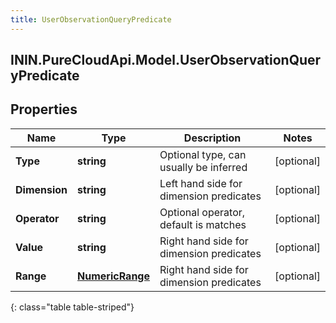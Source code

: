 ```yaml
---
title: UserObservationQueryPredicate
---
```

## ININ.PureCloudApi.Model.UserObservationQueryPredicate

## Properties

|Name | Type | Description | Notes|
|------------ | ------------- | ------------- | -------------|
| **Type** | **string** | Optional type, can usually be inferred | [optional] |
| **Dimension** | **string** | Left hand side for dimension predicates | [optional] |
| **Operator** | **string** | Optional operator, default is matches | [optional] |
| **Value** | **string** | Right hand side for dimension predicates | [optional] |
| **Range** | [**NumericRange**](NumericRange.html) | Right hand side for dimension predicates | [optional] |
{: class="table table-striped"}


